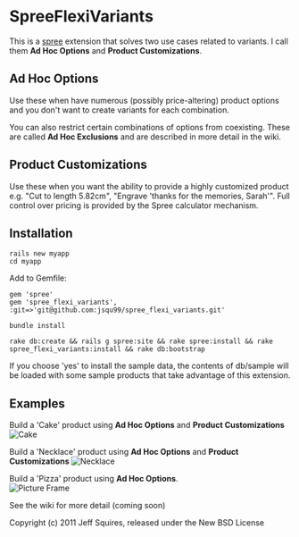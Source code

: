 SpreeFlexiVariants
==================

This is a [spree](http://spreecommerce.com) extension that solves two use cases related to variants.  I call them **Ad Hoc Options** and **Product Customizations**.  

Ad Hoc Options
--------------

Use these when have numerous (possibly price-altering) product options and you don't want to create variants for each combination.

You can also restrict certain combinations of options from coexisting.  These are called **Ad Hoc Exclusions** and are described in more detail in the wiki.


Product Customizations
----------------------

Use these when you want the ability to provide a highly customized product e.g. "Cut to length 5.82cm", "Engrave 'thanks for the memories, Sarah'".  Full control over pricing is provided by the Spree calculator mechanism.


Installation
------------
    rails new myapp
    cd myapp

Add to Gemfile:

    gem 'spree'
    gem 'spree_flexi_variants', :git=>'git@github.com:jsqu99/spree_flexi_variants.git'

    bundle install

    rake db:create && rails g spree:site && rake spree:install && rake spree_flexi_variants:install && rake db:bootstrap

If you choose 'yes' to install the sample data, the contents of db/sample will be loaded with some sample products that take advantage of this extension.

## Examples


Build a 'Cake'  product using **Ad Hoc Options** and **Product Customizations**
![Cake](/jsqu99/spree-flexi-variants/raw/master/doc/cake_screenshot.jpg)

Build a 'Necklace'  product using **Ad Hoc Options** and **Product Customizations**
![Necklace](/jsqu99/spree-flexi-variants/raw/master/doc/necklace_screenshot.jpg)

Build a 'Pizza' product using **Ad Hoc Options**.  
![Picture Frame](/jsqu99/spree-flexi-variants/raw/master/doc/pizza_screenshot.png)

See the wiki for more detail (coming soon)

Copyright (c) 2011 Jeff Squires, released under the New BSD License
